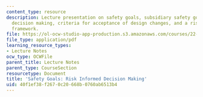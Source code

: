 ```yaml
---
content_type: resource
description: Lecture presentation on safety goals, subsidiary safety goals, risk informed
  decision making, criteria for acceptance of design changes, and a risk informed
  framework.
file: https://ol-ocw-studio-app-production.s3.amazonaws.com/courses/22-091-nuclear-reactor-safety-spring-2008/40f1ef38f2670c20668b0760ab6513b4_MIT22_091S08_lec12.pdf
file_type: application/pdf
learning_resource_types:
- Lecture Notes
ocw_type: OCWFile
parent_title: Lecture Notes
parent_type: CourseSection
resourcetype: Document
title: 'Safety Goals: Risk Informed Decision Making'
uid: 40f1ef38-f267-0c20-668b-0760ab6513b4
---
```

